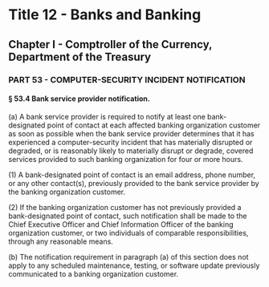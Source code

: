 
# Title 12 - Banks and Banking
## Chapter I - Comptroller of the Currency, Department of the Treasury
### PART 53 - COMPUTER-SECURITY INCIDENT NOTIFICATION
#### § 53.4 Bank service provider notification.

(a) A bank service provider is required to notify at least one bank-designated point of contact at each affected banking organization customer as soon as possible when the bank service provider determines that it has experienced a computer-security incident that has materially disrupted or degraded, or is reasonably likely to materially disrupt or degrade, covered services provided to such banking organization for four or more hours.

(1) A bank-designated point of contact is an email address, phone number, or any other contact(s), previously provided to the bank service provider by the banking organization customer.

(2) If the banking organization customer has not previously provided a bank-designated point of contact, such notification shall be made to the Chief Executive Officer and Chief Information Officer of the banking organization customer, or two individuals of comparable responsibilities, through any reasonable means.

(b) The notification requirement in paragraph (a) of this section does not apply to any scheduled maintenance, testing, or software update previously communicated to a banking organization customer.
